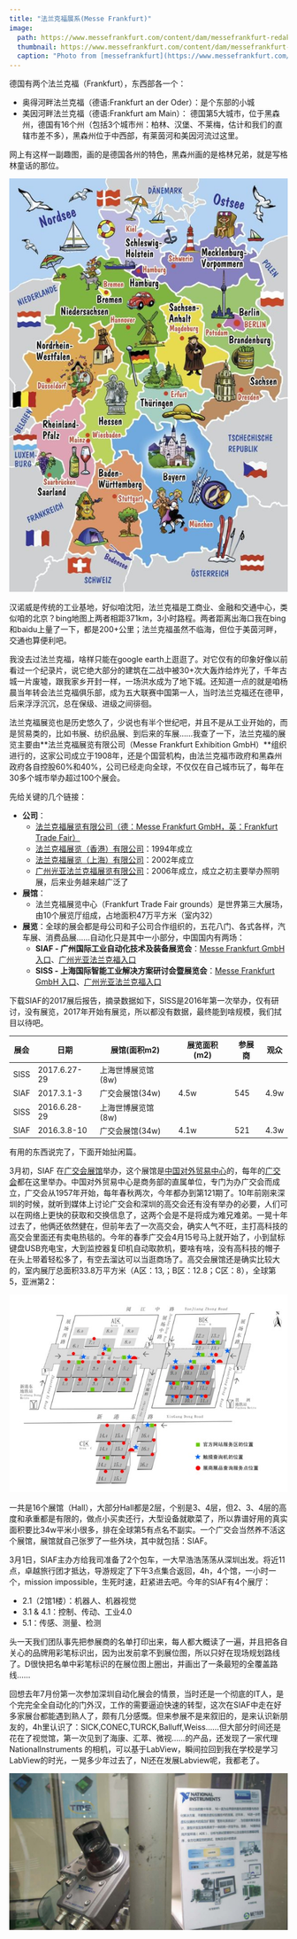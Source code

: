 ```yaml
---
title: "法兰克福展系(Messe Frankfurt)"
image: 
  path: https://www.messefrankfurt.com/content/dam/messefrankfurt-redaktion/corporate/images/stages/corp-stage-company-2560x1440.jpg.transform/1280w/image.jpg
  thumbnail: https://www.messefrankfurt.com/content/dam/messefrankfurt-redaktion/corporate/images/stages/corp-stage-company-2560x1440.jpg.transform/1280w/image.jpg
  caption: "Photo from [messefrankfurt](https://www.messefrankfurt.com/frankfurt/en/company.html)"
---
```


德国有两个法兰克福（Frankfurt），东西部各一个：

* 奥得河畔法兰克福（德语:Frankfurt an der Oder）：是个东部的小城
* 美因河畔法兰克福（德语:Frankfurt am Main）： 德国第5大城市，位于黑森州，德国有16个州（包括3个城市州：柏林、汉堡、不莱梅，估计和我们的直辖市差不多），黑森州位于中西部，有莱茵河和美因河流过这里。

网上有这样一副趣图，画的是德国各州的特色，黑森州画的是格林兄弟，就是写格林童话的那位。

![](/images/auto/exhibition/german.jpg)

汉诺威是传统的工业基地，好似咱沈阳，法兰克福是工商业、金融和交通中心，类似咱的北京？bing地图上两者相距371km，3小时路程。两者距离出海口我在bing和baidu上量了一下，都是200+公里；法兰克福虽然不临海，但位于美茵河畔，交通也算便利吧。

我没去过法兰克福，啥样只能在google earth上逛逛了。对它仅有的印象好像以前看过一个纪录片，说它绝大部分的建筑在二战中被30+次大轰炸给炸光了，千年古城一片废墟，跟我家乡开封一样，一场洪水成为了地下城。还知道一点的就是咱杨晨当年转会法兰克福俱乐部，成为五大联赛中国第一人，当时法兰克福还在德甲，后来浮浮沉沉，总在保级、进级之间徘徊。

法兰克福展览也是历史悠久了，少说也有半个世纪吧，并且不是从工业开始的，而是贸易类的，比如书展、纺织品展、到后来的车展……我查了一下，法兰克福的展览主要由**法兰克福展览有限公司（Messe Frankfurt Exhibition GmbH）**组织进行的，这家公司成立于1908年，还是个国营机构，由法兰克福市政府和黑森州政府各自控股60%和40%，公司已经走向全球，不仅仅在自己城市玩了，每年在30多个城市举办超过100个展会。

先给关键的几个链接：

* **公司**：
    - [法兰克福展览有限公司（德：Messe Frankfurt GmbH，英：Frankfurt Trade Fair）](http://www.messefrankfurt.com/) 
    - [法兰克福展览（香港）有限公司](http://www.hk.messefrankfurt.com/)：1994年成立
    - [法兰克福展览（上海）有限公司](http://www.cn.messefrankfurt.com/)：2002年成立
    - [广州光亚法兰克福展览有限公司](http://www.gymf.com.cn/)：2006年成立，成立之初主要举办照明展，后来业务越来越广泛了
* **展馆**：
    - 法兰克福展览中心（Frankfurt Trade Fair grounds）是世界第三大展场，由10个展览厅组成，占地面积47万平方米（室内32）
* **展览**：全球的展会都是母公司和子公司合作组织的，五花八门、各式各样，汽车展、消费品展……自动化只是其中一小部分，中国国内有两场：
    * **SIAF - 广州国际工业自动化技术及装备展览会**：[Messe Frankfurt GmbH 入口](http://www.spsinchina.com/guangzhou/zh-cn/)、[广州光亚法兰克福入口](http://www.gymf.com.cn/siaf/cn/index.html)
    * **SISS - 上海国际智能工业解决方案研讨会暨展览会**：[Messe Frankfurt GmbH 入口](http://smart-industry-solution-shanghai.hk.messefrankfurt.com/shanghai/zh-cn/)、[广州光亚法兰克福入口](http://www.gymf.com.cn/spss/cn/)

下载SIAF的2017展后报告，摘录数据如下，SISS是2016年第一次举办，仅有研讨，没有展览，2017年开始有展览，所以都没有数据，最终能到啥规模，我们拭目以待吧。

|展会|日期|展馆(面积m2)|展览面积(m2)|参展商|观众|
|----|----|------------|-------|------|---|
|SISS|2017.6.27-29|上海世博展览馆(8w)| | |
|SIAF|2017.3.1-3|广交会展馆(34w)|4.5w|545|4.9w|
|SISS|2016.6.28-29|上海世博展览馆(8w)| | |
|SIAF|2016.3.8-10|广交会展馆(34w)|4.1w|521|4.3w|

有用的东西说完了，下面开始扯闲篇。

3月初，SIAF 在[广交会展馆](http://www.ciefc.com/)举办，这个展馆是[中国对外贸易中心](http://www.cftc.org.cn/cn/)的，每年的[广交会](http://www.cantonfair.org.cn/cn/index.aspx)都在这里举办。中国对外贸易中心是商务部的直属单位，专门为办广交会而成立，广交会从1957年开始，每年春秋两次，今年都办到第121期了。10年前刚来深圳的时候，就听到媒体上讨论广交会和深圳的高交会还有没有举办的必要，人们可以在网络上更快的获取和交换信息了，这两个会是不是将成为难兄难弟。一晃十年过去了，他俩还依然健在，但前年去了一次高交会，确实人气不旺，主打高科技的高交会里面还有卖电热毯的。今年的春季广交会4月15号马上就开始了，小到鼠标键盘USB充电宝，大到监控器复印机自动取款机，要啥有啥，没有高科技的帽子在头上带着轻松多了，有空去溜达可以当逛商场了。高交会展馆还是确实比较大的，室内展厅总面积33.8万平方米（A区：13,；B区：12.8；C区：8），全球第5，亚洲第2：

![](/images/auto/exhibition/guang.jiao.hui.hall.jpg)

一共是16个展馆（Hall），大部分Hall都是2层，个别是3、4层，但2、3、4层的高度和承重都是有限的，做点小买卖还行，大型设备就歇菜了，所以靠谱好用的真实面积要比34w平米小很多，排在全球第5有点名不副实。一个广交会当然养不活这个展馆，展馆就自己张罗了一些外块，其中就包括：SIAF。

3月1日，SIAF主办方给我司准备了2个包车，一大早浩浩荡荡从深圳出发。将近11点，卓越旅行团才抵达，导游规定了下午3点集合返回，4h，4个馆，一小时一个，mission impossible，生死时速，赶紧进去吧。今年的SIAF有4个展厅：

* 2.1（2馆1楼）：机器人、机器视觉
* 3.1 & 4.1：控制、传动、工业4.0
* 5.1：传感、测量、检测

头一天我们团队事先把参展商的名单打印出来，每人都大概读了一遍，并且把各自关心的品牌用彩笔标识出，因为出发前拿不到展位图，所以只好在现场规划路线了。D很快把名单中彩笔标识的在展位图上圈出，并画出了一条最短的全覆盖路线……

回想去年7月份第一次参加深圳自动化展会的情景，当时还是一个彻底的IT人，是个完完全全自动化的门外汉，工作的需要逼迫快速的转型，这次在SIAF中走在好多家展台都能遇到熟人了，颇有几分感慨。但来参展不是来叙旧的，是来认识新朋友的，4h里认识了：SICK,CONEC,TURCK,Balluff,Weiss……但大部分时间还是花在了视觉馆，第一次见到了海康、汇萃、微视……的产品，还发现了一家代理 NationalInstruments 的相机，可以基于LabView，瞬间拉回到我在学校是学习LabView的时光，一晃多少年过去了，NI还在发展Labview呢，我都老了。

![](/images/auto/exhibition/NIVision.jpeg)
